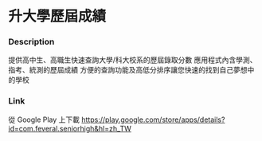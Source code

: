 # 升大學歷屆成績 

### Description
提供高中生、高職生快速查詢大學/科大校系的歷屆錄取分數
應用程式內含學測、指考、統測的歷屆成績
方便的查詢功能及高低分排序讓您快速的找到自己夢想中的學校

### Link 
從 Google Play 上下載
https://play.google.com/store/apps/details?id=com.feveral.seniorhigh&hl=zh_TW
